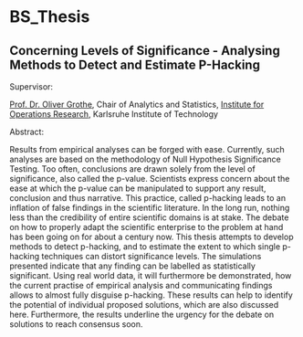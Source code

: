 # BS_Thesis
## Concerning Levels of Significance - Analysing Methods to Detect and Estimate P-Hacking

Supervisor: 

[Prof. Dr. Oliver Grothe](https://as.ior.kit.edu/english/index.php), Chair of Analytics and Statistics, [Institute for Operations Research](https://www.ior.kit.edu/english/index.php), Karlsruhe Institute of Technology

Abstract: 


Results from empirical analyses can be forged with ease. Currently, such analyses are based on
the methodology of Null Hypothesis Significance Testing. Too often, conclusions are drawn solely
from the level of significance, also called the p-value. Scientists express concern about the ease at
which the p-value can be manipulated to support any result, conclusion and thus narrative. This
practice, called p-hacking leads to an inflation of false findings in the scientific literature. In the
long run, nothing less than the credibility of entire scientific domains is at stake. The debate on
how to properly adapt the scientific enterprise to the problem at hand has been going on for about
a century now. This thesis attempts to develop methods to detect p-hacking, and to estimate the
extent to which single p-hacking techniques can distort significance levels. The simulations presented
indicate that any finding can be labelled as statistically significant. Using real world data, it will
furthermore be demonstrated, how the current practise of empirical analysis and communicating
findings allows to almost fully disguise p-hacking. These results can help to identify the potential of
individual proposed solutions, which are also discussed here. Furthermore, the results underline the
urgency for the debate on solutions to reach consensus soon.

